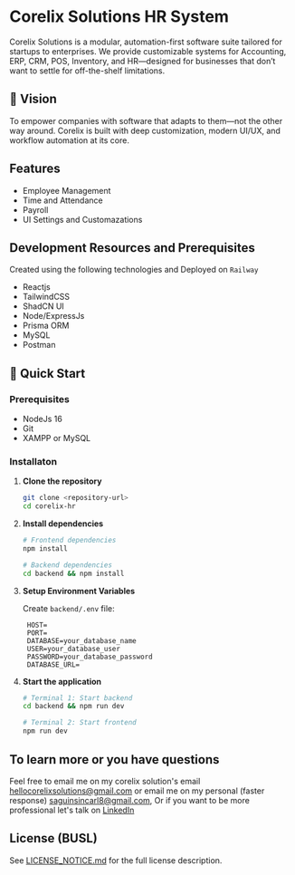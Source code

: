 # Corelix Solutions HR System
Corelix Solutions is a modular, automation-first software suite tailored for startups to enterprises. We provide customizable systems for Accounting, ERP, CRM, POS, Inventory, and HR—designed for businesses that don’t want to settle for off-the-shelf limitations.

## 🚀 Vision
To empower companies with software that adapts to them—not the other way around. Corelix is built with deep customization, modern UI/UX, and workflow automation at its core.

## Features 
- Employee Management
- Time and Attendance
- Payroll
- UI Settings and Customazations


## Development Resources and Prerequisites
Created using the following technologies and Deployed on ```Railway```
- Reactjs
- TailwindCSS
- ShadCN UI
- Node/ExpressJs
- Prisma ORM
- MySQL
- Postman

## 🚀 Quick Start
### Prerequisites
- NodeJs 16
- Git
- XAMPP or MySQL

### Installaton
1. **Clone the repository**
   ```bash
   git clone <repository-url>
   cd corelix-hr
   ```

2. **Install dependencies**
   ```bash
   # Frontend dependencies
   npm install

   # Backend dependencies
   cd backend && npm install
   ```

3. **Setup Environment Variables**
   
   Create `backend/.env` file:
   ```env
    HOST=
    PORT=
    DATABASE=your_database_name
    USER=your_database_user
    PASSWORD=your_database_password
    DATABASE_URL=
   ```

4. **Start the application**
   ```bash
   # Terminal 1: Start backend
   cd backend && npm run dev

   # Terminal 2: Start frontend
   npm run dev
   ```
## To learn more or you have questions
Feel free to email me on my corelix solution's email hellocorelixsolutions@gmail.com or email me on my personal (faster response) saguinsincarl8@gmail.com, Or if you want to be more professional let's talk on 
[LinkedIn](https://www.linkedin.com/in/carl-saginsin-30358928a/)
## License (BUSL)
See [LICENSE_NOTICE.md](./LICENSE_NOTICE.md) for the full license description.
